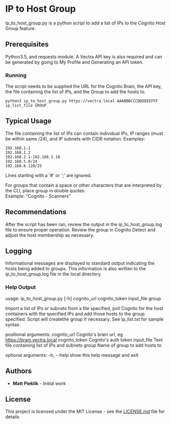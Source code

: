 # IP to Host Group

ip_to_host_group.py is a python script to add a list of IPs to the Cognito Host Group feature. 

## Prerequisites

Python3.5, and requests module.  A Vectra API key is also required and can be generated by going to My Profile and Generating an API token.

### Running

The script needs to be supplied the URL for the Cognito Brain, the API key, the file containing the list of IPs, and the Group to add the hosts to.


```
python3 ip_to_host_group.py https://vectra.local AAABBBCCCDDDEEEFFF ip_list_file GROUP
```



## Typical Usage

The file containing the list of IPs can contain individual IPs, IP ranges (must be within same /24), and IP subnets with CIDR notation.
Examples:
```
192.168.1.1
192.168.1.2
192.168.2.1-192.168.2.10
192.168.5.0/24
192.168.6.128/25
```
Lines starting with a '#' or ';' are ignored.

For groups that contain a space or other characters that are interpreted by the CLI, place group in double quotes.  
Example: "Cognito - Scanners"

## Recommendations
After the script has been ran, review the output in the ip_to_host_group.log file to ensure proper operation.
Review the group in Cognito Detect and adjust the host membership as necessary.

## Logging
Informational messages are displayed to standard output indicating the hosts being added to groups.  This information is also written to the ip_to_host_group.log file in the local directory.

### Help Output
usage: ip_to_host_group.py [-h] cognito_url cognito_token input_file group

Import a list of IPs or subnets from a file specified, poll Cognito for the host containers with the specified IPs and add those hosts to the group specified.  Script will createthe group if necessary.  See ip_list.txt for sample syntax.

positional arguments:
  cognito_url    Cognito's brain url, eg https://brain.vectra.local
  cognito_token  Cognito's auth token
  input_file     Text file containing list of IPs and subnets
  group          Name of group to add hosts to

optional arguments:
  -h, --help     show this help message and exit


## Authors

* **Matt Pieklik** - *Initial work*

## License

This project is licensed under the MIT License - see the [LICENSE.md](LICENSE.md) file for details
